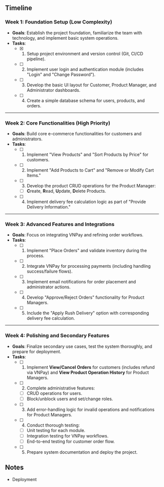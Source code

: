 ## Timeline

### **Week 1: Foundation Setup (Low Complexity)**
- **Goals**: Establish the project foundation, familiarize the team with technology, and implement basic system operations.
- **Tasks**:
  - [x] 1. Setup project environment and version control (Git, CI/CD pipeline).
  - [ ] 2. Implement user login and authentication module (includes "Login" and "Change Password").
  - [ ] 3. Develop the basic UI layout for Customer, Product Manager, and Administrator dashboards.
  - [ ] 4. Create a simple database schema for users, products, and orders.

---

### **Week 2: Core Functionalities (High Priority)**
- **Goals**: Build core e-commerce functionalities for customers and administrators.
- **Tasks**:
  - [ ] 1. Implement "View Products" and "Sort Products by Price" for customers.
  - [ ] 2. Implement "Add Products to Cart" and "Remove or Modify Cart Items."
  - [ ] 3. Develop the product CRUD operations for the Product Manager:
     - [ ] **C**reate, **R**ead, **U**pdate, **D**elete Products.
  - [ ] 4. Implement delivery fee calculation logic as part of "Provide Delivery Information."

---

### **Week 3: Advanced Features and Integrations**
- **Goals**: Focus on integrating VNPay and refining order workflows.
- **Tasks**:
  - [ ] 1. Implement "Place Orders" and validate inventory during the process.
  - [ ] 2. Integrate VNPay for processing payments (including handling success/failure flows).
  - [ ] 3. Implement email notifications for order placement and administrator actions.
  - [ ] 4. Develop "Approve/Reject Orders" functionality for Product Managers.
  - [ ] 5. Include the "Apply Rush Delivery" option with corresponding delivery fee calculation.

---

### **Week 4: Polishing and Secondary Features**
- **Goals**: Finalize secondary use cases, test the system thoroughly, and prepare for deployment.
- **Tasks**:
  - [ ] 1. Implement **View/Cancel Orders** for customers (includes refund via VNPay) and **View Product Operation History** for Product Managers.
  - [ ] 2. Complete administrative features:
     - [ ] CRUD operations for users.
     - [ ] Block/unblock users and set/change roles.
  - [ ] 3. Add error-handling logic for invalid operations and notifications for Product Managers.
  - [ ] 4. Conduct thorough testing:
     - [ ] Unit testing for each module.
     - [ ] Integration testing for VNPay workflows.
     - [ ] End-to-end testing for customer order flow.
  - [ ] 5. Prepare system documentation and deploy the project.

## Notes

- Deployment